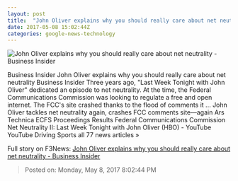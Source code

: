 ```yaml
---
layout: post
title:  "John Oliver explains why you should really care about net neutrality - Business Insider"
date: 2017-05-08 15:02:44Z
categories: google-news-technology
---
```


![John Oliver explains why you should really care about net neutrality - Business Insider](http://static2.businessinsider.com/image/5910774569e69ab5018b50e6-1190-625/john-oliver-explains-why-you-should-really-care-about-net-neutrality.jpg)

Business Insider John Oliver explains why you should really care about net neutrality Business Insider Three years ago, "Last Week Tonight with John Oliver" dedicated an episode to net neutrality. At the time, the Federal Communications Commission was looking to regulate a free and open internet. The FCC's site crashed thanks to the flood of comments it ... John Oliver tackles net neutrality again, crashes FCC comments site—again Ars Technica ECFS Proceedings Results Federal Communications Commission Net Neutrality II: Last Week Tonight with John Oliver (HBO) - YouTube YouTube Driving Sports all 77 news articles »


Full story on F3News: [John Oliver explains why you should really care about net neutrality - Business Insider](http://www.f3nws.com/n/khWSsF)

> Posted on: Monday, May 8, 2017 8:02:44 PM
